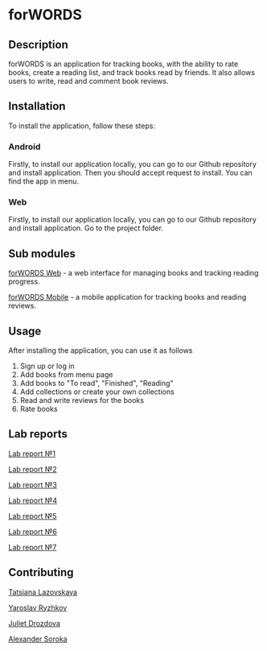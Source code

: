 # forWORDS

## Description
forWORDS is an application for tracking books, with the ability to rate books, create a reading list, and track books read by friends. It also allows users to write, read and comment book reviews.


## Installation
To install the application, follow these steps:
### Android
Firstly, to install our application locally, you can go to our Github repository and install application. Then you should accept request to install. You can find the app in menu.
### Web
Firstly, to install our application locally, you can go to our Github repository and install application. 
Go to the project folder.


## Sub modules
[forWORDS Web](https://github.com/fpmi-hci-2023/project13b-web-6y6jlu) - a web interface for managing books and tracking reading progress.

[forWORDS Mobile](https://github.com/fpmi-hci-2023/project13b-mobile-6y6jlu) - a mobile application for tracking books and reading reviews.


## Usage
After installing the application, you can use it as follows
1. Sign up or log in
2. Add books from menu page
3. Add books to "To read", "Finished", "Reading"
4. Add collections or create your own collections
5. Read and write reviews for the books
6. Rate books

## Lab reports
[Lab report №1](https://docs.google.com/document/d/1ALxdqEXlY4uSspoAyOJBUhMoOzBxHiOC/edit?usp=sharing&ouid=106195580385176481462&rtpof=true&sd=true)

[Lab report №2](https://docs.google.com/document/d/15A_NINQVEf6_fwhz1EfftzEakHzGPSvlU-zRlgx5_Us/edit?usp=sharing)

[Lab report №3](https://docs.google.com/document/d/1K_lcVpipbTlwFrvDq51MwdixZYLDBe8aslZusS8a-qo/edit)

[Lab report №4](https://docs.google.com/document/d/1FfyYQut7dLLqEgk-6Iq5cldRtkA-RBz_NnJib7hr5mQ/edit)

[Lab report №5](https://docs.google.com/document/d/1yOdonhqF04G0g5MUMHRWZc889ZDKO3oVO8pB35pozf0/edit)

[Lab report №6](https://docs.google.com/document/d/1MtTv6xo5WcFdb3q8ic94AXVisH_GN5wuu13B3AOBzvE/edit?usp=sharing)

[Lab report №7](https://docs.google.com/document/d/1yt4s8MLxUxnOxK-_PYhQTTo1g8l29MgKaHuFOaJ4Mlw/edit?usp=sharing)



## Contributing
[Tatsiana Lazovskaya](https://github.com/tanyalzvsk) 

[Yaroslav Ryzhkov](https://github.com/Creator674) 

[Juliet Drozdova](https://github.com/julliettee) 

[Alexander Soroka](https://github.com/depravo)
